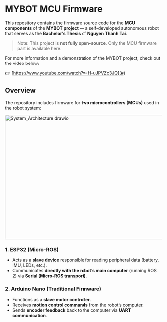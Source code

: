 # MYBOT MCU Firmware

This repository contains the firmware source code for the **MCU components** of the **MYBOT project** — a self-developed autonomous robot that serves as the **Bachelor’s Thesis** of **Nguyen Thanh Tai**.  
> Note: This project is **not fully open-source**. Only the MCU firmware part is available here.

For more information and a demonstration of the MYBOT project, check out the video below:

👉 [https://www.youtube.com/watch?v=H-uJPVZc3JQ](#) 

## Overview

The repository includes firmware for **two microcontrollers (MCUs)** used in the robot system:

<img width="653" height="401" alt="System_Architecture drawio" src="https://github.com/user-attachments/assets/9b9e8580-e57d-4c21-a74c-fb10fce94eff" />

### 1. ESP32 (Micro-ROS)
- Acts as a **slave device** responsible for reading peripheral data (battery, IMU, LEDs, etc.).
- Communicates **directly with the robot’s main computer** (running ROS 2) via **Serial (Micro-ROS transport)**.

### 2. Arduino Nano (Traditional Firmware)
- Functions as a **slave motor controller**.
- Receives **motion control commands** from the robot’s computer.
- Sends **encoder feedback** back to the computer via **UART communication**.
